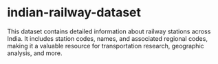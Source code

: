 # indian-railway-dataset
This dataset contains detailed information about railway stations across India. It includes station codes, names, and associated regional codes, making it a valuable resource for transportation research, geographic analysis, and more.
